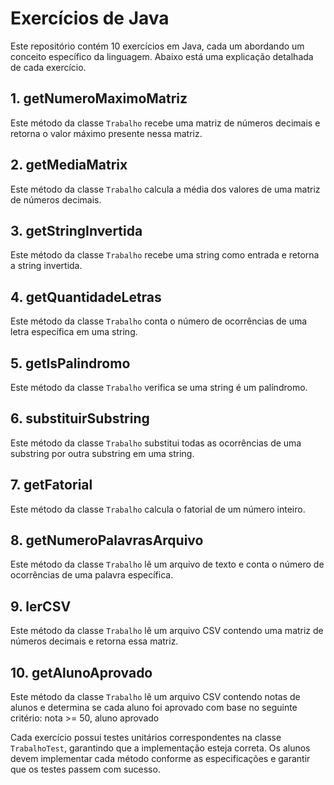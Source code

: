 # Exercícios de Java

Este repositório contém 10 exercícios em Java, cada um abordando um conceito específico da linguagem. Abaixo está uma explicação detalhada de cada exercício.

## 1. getNumeroMaximoMatriz

Este método da classe `Trabalho` recebe uma matriz de números decimais e retorna o valor máximo presente nessa matriz.

## 2. getMediaMatrix

Este método da classe `Trabalho` calcula a média dos valores de uma matriz de números decimais.

## 3. getStringInvertida

Este método da classe `Trabalho` recebe uma string como entrada e retorna a string invertida.

## 4. getQuantidadeLetras

Este método da classe `Trabalho` conta o número de ocorrências de uma letra específica em uma string.

## 5. getIsPalindromo

Este método da classe `Trabalho` verifica se uma string é um palíndromo.

## 6. substituirSubstring

Este método da classe `Trabalho` substitui todas as ocorrências de uma substring por outra substring em uma string.

## 7. getFatorial

Este método da classe `Trabalho` calcula o fatorial de um número inteiro.

## 8. getNumeroPalavrasArquivo

Este método da classe `Trabalho` lê um arquivo de texto e conta o número de ocorrências de uma palavra específica.

## 9. lerCSV

Este método da classe `Trabalho` lê um arquivo CSV contendo uma matriz de números decimais e retorna essa matriz.

## 10. getAlunoAprovado

Este método da classe `Trabalho` lê um arquivo CSV contendo notas de alunos e determina se cada aluno foi aprovado com base no seguinte critério: nota >= 50, aluno aprovado

Cada exercício possui testes unitários correspondentes na classe `TrabalhoTest`, garantindo que a implementação esteja correta. Os alunos devem implementar cada método conforme as especificações e garantir que os testes passem com sucesso.
